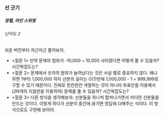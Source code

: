 ### 선 긋기
##### 정렬, 라인 스위핑
###### 난이도 2

쉬운 버전부터 차근차근 풀어보자.

* <질문 1> 만약 문제의 범위가 -10,000 ~ 10,000 사이였다면 어떻게 풀 수 있을까? 시간복잡도는?
* <질문 2> 문제에서 숫자의 범위가 늘어났다는 것은 사실 별로 중요하지 않다. 왜냐하면 1부터 1,000,000 까지 선분의 길이는 O(1)만에 1,000,000 - 1 = 999,999로 구할 수 있기 때문이다. 진짜로 한칸한칸 색칠하는 것이 아니라 좌표만을 이용해서(2N개의 지점만을 이용하여) 문제를 풀 수 있을까? 시간복잡도는?
* <질문 3> 다른 방식을 생각해보자. 선분들을 하나씩 합쳐나가면서 커다란 선분들을 만드는 것이다. 이렇게 하다가 선분이 중간에 끊기면 정답에 더해주는 식이다. 이 방식으로도 구현해 보아라.
